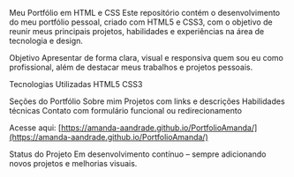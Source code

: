 Meu Portfólio em HTML e CSS
Este repositório contém o desenvolvimento do meu portfólio pessoal, criado com HTML5 e CSS3, com o objetivo de reunir meus principais projetos, habilidades e experiências na área de tecnologia e design.

Objetivo
Apresentar de forma clara, visual e responsiva quem sou eu como profissional, além de destacar meus trabalhos e projetos pessoais.

Tecnologias Utilizadas
HTML5
CSS3

Seções do Portfólio
Sobre mim
Projetos com links e descrições
Habilidades técnicas
Contato com formulário funcional ou redirecionamento

Acesse aqui:  [https://amanda-aandrade.github.io/PortfolioAmanda/](https://amanda-aandrade.github.io/PortfolioAmanda/)

Status do Projeto
Em desenvolvimento contínuo – sempre adicionando novos projetos e melhorias visuais.

